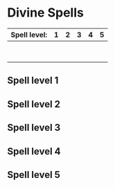 # Divine Spells

| Spell level: | 1 | 2 | 3 | 4 | 5 |
|---|---|---|---|---|---|
||
||
||
||
||
||
||
||

## Spell level 1

## Spell level 2

## Spell level 3

## Spell level 4

## Spell level 5